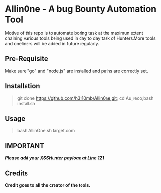 # Allin0ne - A bug Bounty Automation Tool

Motive of this repo is to automate boring task at the maximun extent chaining various tools being used in day to day task of Hunters.More tools and oneliners will be added in future regularly.

Pre-Requisite
---
Make sure "go" and "node.js" are installed and paths are correctly set.


Installation
---
> git clone https://github.com/h3110mb/Allin0ne.git; cd Au_reco;bash install.sh


Usage
---
>bash AllinOne.sh target.com

IMPORTANT
---
***Please add your XSSHunter payload at Line 121***

Credits
---
**Credit goes to all the creator of the tools.**
